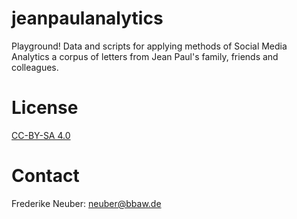 # jeanpaulanalytics

Playground! Data and scripts for applying methods of Social Media Analytics a corpus of letters from Jean Paul's family, friends and colleagues.

# License

[CC-BY-SA 4.0](https://creativecommons.org/licenses/by-sa/4.0)

# Contact

Frederike Neuber: neuber@bbaw.de
